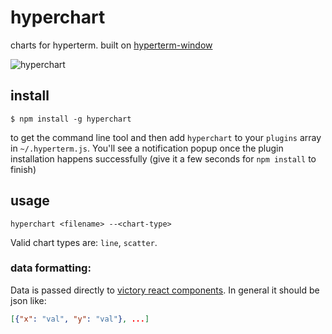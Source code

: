 # hyperchart
charts for hyperterm. built on [hyperterm-window](https://github.com/mathisonian/hyperterm-window)

![hyperchart](https://cloud.githubusercontent.com/assets/1074773/17677176/9e821b4c-62ff-11e6-926a-6c0d8a914118.gif)

## install

```
$ npm install -g hyperchart
```

to get the command line tool and then add `hyperchart` to your `plugins` array in `~/.hyperterm.js`. You'll see a notification popup once the plugin installation happens successfully (give it a few seconds for `npm install` to finish)  


## usage

```
hyperchart <filename> --<chart-type>
```

Valid chart types are: `line`, `scatter`.


### data formatting:

Data is passed directly to [victory react components](https://formidable.com/open-source/victory/). In general it should be json like:

```json
[{"x": "val", "y": "val"}, ...]
```
